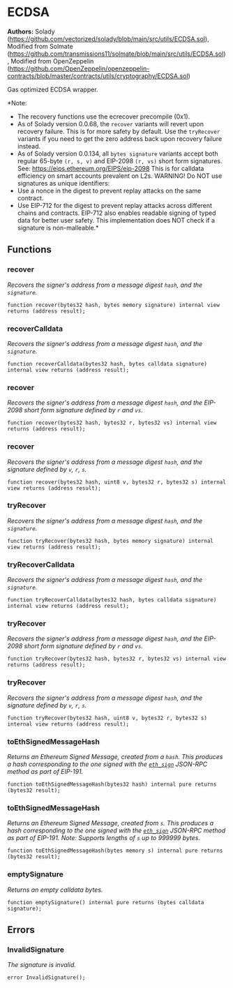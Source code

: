 # ECDSA
**Authors:**
Solady (https://github.com/vectorized/solady/blob/main/src/utils/ECDSA.sol), Modified from Solmate (https://github.com/transmissions11/solmate/blob/main/src/utils/ECDSA.sol), Modified from OpenZeppelin (https://github.com/OpenZeppelin/openzeppelin-contracts/blob/master/contracts/utils/cryptography/ECDSA.sol)

Gas optimized ECDSA wrapper.

*Note:
- The recovery functions use the ecrecover precompile (0x1).
- As of Solady version 0.0.68, the `recover` variants will revert upon recovery failure.
This is for more safety by default.
Use the `tryRecover` variants if you need to get the zero address back
upon recovery failure instead.
- As of Solady version 0.0.134, all `bytes signature` variants accept both
regular 65-byte `(r, s, v)` and EIP-2098 `(r, vs)` short form signatures.
See: https://eips.ethereum.org/EIPS/eip-2098
This is for calldata efficiency on smart accounts prevalent on L2s.
WARNING! Do NOT use signatures as unique identifiers:
- Use a nonce in the digest to prevent replay attacks on the same contract.
- Use EIP-712 for the digest to prevent replay attacks across different chains and contracts.
EIP-712 also enables readable signing of typed data for better user safety.
This implementation does NOT check if a signature is non-malleable.*


## Functions
### recover

*Recovers the signer's address from a message digest `hash`, and the `signature`.*


```solidity
function recover(bytes32 hash, bytes memory signature) internal view returns (address result);
```

### recoverCalldata

*Recovers the signer's address from a message digest `hash`, and the `signature`.*


```solidity
function recoverCalldata(bytes32 hash, bytes calldata signature) internal view returns (address result);
```

### recover

*Recovers the signer's address from a message digest `hash`,
and the EIP-2098 short form signature defined by `r` and `vs`.*


```solidity
function recover(bytes32 hash, bytes32 r, bytes32 vs) internal view returns (address result);
```

### recover

*Recovers the signer's address from a message digest `hash`,
and the signature defined by `v`, `r`, `s`.*


```solidity
function recover(bytes32 hash, uint8 v, bytes32 r, bytes32 s) internal view returns (address result);
```

### tryRecover

*Recovers the signer's address from a message digest `hash`, and the `signature`.*


```solidity
function tryRecover(bytes32 hash, bytes memory signature) internal view returns (address result);
```

### tryRecoverCalldata

*Recovers the signer's address from a message digest `hash`, and the `signature`.*


```solidity
function tryRecoverCalldata(bytes32 hash, bytes calldata signature) internal view returns (address result);
```

### tryRecover

*Recovers the signer's address from a message digest `hash`,
and the EIP-2098 short form signature defined by `r` and `vs`.*


```solidity
function tryRecover(bytes32 hash, bytes32 r, bytes32 vs) internal view returns (address result);
```

### tryRecover

*Recovers the signer's address from a message digest `hash`,
and the signature defined by `v`, `r`, `s`.*


```solidity
function tryRecover(bytes32 hash, uint8 v, bytes32 r, bytes32 s) internal view returns (address result);
```

### toEthSignedMessageHash

*Returns an Ethereum Signed Message, created from a `hash`.
This produces a hash corresponding to the one signed with the
[`eth_sign`](https://eth.wiki/json-rpc/API#eth_sign)
JSON-RPC method as part of EIP-191.*


```solidity
function toEthSignedMessageHash(bytes32 hash) internal pure returns (bytes32 result);
```

### toEthSignedMessageHash

*Returns an Ethereum Signed Message, created from `s`.
This produces a hash corresponding to the one signed with the
[`eth_sign`](https://eth.wiki/json-rpc/API#eth_sign)
JSON-RPC method as part of EIP-191.
Note: Supports lengths of `s` up to 999999 bytes.*


```solidity
function toEthSignedMessageHash(bytes memory s) internal pure returns (bytes32 result);
```

### emptySignature

*Returns an empty calldata bytes.*


```solidity
function emptySignature() internal pure returns (bytes calldata signature);
```

## Errors
### InvalidSignature
*The signature is invalid.*


```solidity
error InvalidSignature();
```

